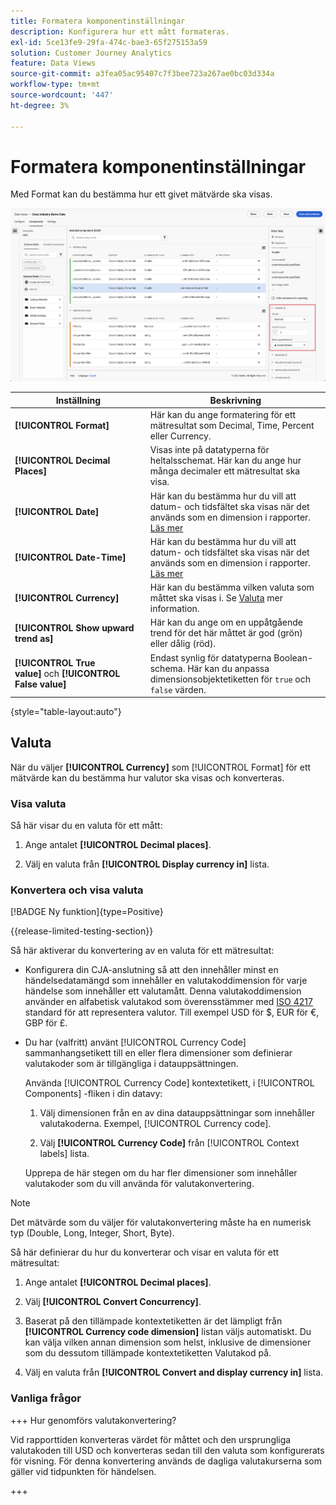 ```yaml
---
title: Formatera komponentinställningar
description: Konfigurera hur ett mått formateras.
exl-id: 5ce13fe9-29fa-474c-bae3-65f275153a59
solution: Customer Journey Analytics
feature: Data Views
source-git-commit: a3fea05ac95407c7f3bee723a267ae0bc03d334a
workflow-type: tm+mt
source-wordcount: '447'
ht-degree: 3%

---
```


# Formatera komponentinställningar

Med Format kan du bestämma hur ett givet mätvärde ska visas.

![Formatinställningar](../assets/format-settings.png)

| Inställning | Beskrivning |
| --- | --- |
| **[!UICONTROL Format]** | Här kan du ange formatering för ett mätresultat som Decimal, Time, Percent eller Currency. |
| **[!UICONTROL Decimal Places]** | Visas inte på datatyperna för heltalsschemat. Här kan du ange hur många decimaler ett mätresultat ska visa. |
| **[!UICONTROL Date]** | Här kan du bestämma hur du vill att datum- och tidsfältet ska visas när det används som en dimension i rapporter. [Läs mer](../../use-cases/data-views/data-views-usecases.md#date-and-date-time-use-cases) |
| **[!UICONTROL Date-Time]** | Här kan du bestämma hur du vill att datum- och tidsfältet ska visas när det används som en dimension i rapporter. [Läs mer](../../use-cases/data-views/data-views-usecases.md#date-and-date-time-use-cases) |
| **[!UICONTROL Currency]** | Här kan du bestämma vilken valuta som måttet ska visas i. Se [Valuta](#currency) mer information. |
| **[!UICONTROL Show upward trend as]** | Här kan du ange om en uppåtgående trend för det här måttet är god (grön) eller dålig (röd). |
| **[!UICONTROL True value]** och **[!UICONTROL False value]** | Endast synlig för datatyperna Boolean-schema. Här kan du anpassa dimensionsobjektetiketten för `true` och `false` värden. |

{style="table-layout:auto"}


## Valuta

När du väljer **[!UICONTROL Currency]** som [!UICONTROL Format] för ett mätvärde kan du bestämma hur valutor ska visas och konverteras.

### Visa valuta

Så här visar du en valuta för ett mått:

1. Ange antalet **[!UICONTROL Decimal places]**.

2. Välj en valuta från **[!UICONTROL Display currency in]** lista.


### Konvertera och visa valuta

[!BADGE Ny funktion]{type=Positive}

{{release-limited-testing-section}}

Så här aktiverar du konvertering av en valuta för ett mätresultat:

- Konfigurera din CJA-anslutning så att den innehåller minst en händelsedatamängd som innehåller en valutakoddimension för varje händelse som innehåller ett valutamått. Denna valutakoddimension använder en alfabetisk valutakod som överensstämmer med [ISO 4217](https://www.iso.org/iso-4217-currency-codes.html) standard för att representera valutor. Till exempel USD för $, EUR för €, GBP för £.

- Du har (valfritt) använt [!UICONTROL Currency Code] sammanhangsetikett till en eller flera dimensioner som definierar valutakoder som är tillgängliga i datauppsättningen.

  Använda [!UICONTROL Currency Code] kontextetikett, i [!UICONTROL Components] -fliken i din datavy:

  <!--![Currency Context Label](../assets/currency-context-label.png)-->

   1. Välj dimensionen från en av dina datauppsättningar som innehåller valutakoderna. Exempel, [!UICONTROL Currency code].

   2. Välj **[!UICONTROL Currency Code]** från [!UICONTROL Context labels] lista.

  Upprepa de här stegen om du har fler dimensioner som innehåller valutakoder som du vill använda för valutakonvertering.

>[!NOTE]
>
>Det mätvärde som du väljer för valutakonvertering måste ha en numerisk typ (Double, Long, Integer, Short, Byte).


Så här definierar du hur du konverterar och visar en valuta för ett mätresultat:

1. Ange antalet **[!UICONTROL Decimal places]**.

2. Välj **[!UICONTROL Convert Concurrency]**.

3. Baserat på den tillämpade kontextetiketten är det lämpligt från **[!UICONTROL Currency code dimension]** listan väljs automatiskt. Du kan välja vilken annan dimension som helst, inklusive de dimensioner som du dessutom tillämpade kontextetiketten Valutakod på.

4. Välj en valuta från **[!UICONTROL Convert and display currency in]** lista.

### Vanliga frågor

+++ Hur genomförs valutakonvertering?

Vid rapporttiden konverteras värdet för måttet och den ursprungliga valutakoden till USD och konverteras sedan till den valuta som konfigurerats för visning. För denna konvertering används de dagliga valutakurserna som gäller vid tidpunkten för händelsen.

+++

